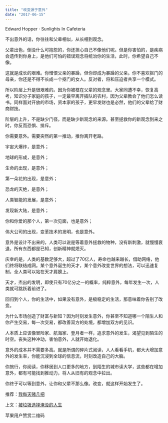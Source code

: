 ```yaml
---
title: "改变源于意外"
date: "2017-06-15"
---
```


Edward Hopper · Sunlights In Cafeteria

不出意外的话，你往往和父辈相似，从长相到观念。

父辈出色，倒没什么可抱怨的，你还担心自己不像他们呢。但是你害怕的，是疾病会遗传到你身上，是他们可怕的错误观念将统治你的生活，此时，你希望自己不像。

这就是成长的艰难。你憎恨父亲的暴躁，但你却成为暴躁的父亲。你不喜欢抠门的母亲，你还是不得不长成一个抠门的女人。反对者，将和压迫者共享一个模式。

所以阶层上升是很艰难的。因为你被框在父辈的观念里。大家同遭不幸，恢复高考，知识分子家庭的孩子，一定最早离开插队的农村，因为父辈教会了他们怎么读书。同样面对开放的市场，资本家的孩子，更早发财也是必然，他们的父辈给了财商财技。

阶层的上升，不是缺少门径，而是缺少新观念的来源。甚至拯救你的新观念到来之时，你反而恐惧、排斥。

你需要意外。需要突然的第一推动，推你离开老路。

宇宙大爆炸，是意外；

地球的形成，是意外；

生命的出现，是意外；

第一朵花的出现，是意外；

恐龙的灭绝，是意外；

人类智能的发展，是意外；

发现新大陆，是意外；

你和你爱的那个人，第一次见面，也是意外；

伟大公司的出现，变革技术的发明，也是意外。

意外是设计不出来的，人类可以说是等着意外拯救的物种，没有新刺激，就慢慢衰退，所有东西都是已知，创新精神就熄灭。

庆幸的是，人类的基数足够大，超过了70亿人，寿命也越来越长，借助网络，他们终将联结成网。某个意外诞生的天才，某个意外改变世界的想法，可以迅速复制，全人类可以站在天才肩膀上。

天才，杰出的发明，即使只有70亿分之一的概率，纯粹意外，每年发生一次，人类就可跳跃着前进了。

回归到个人，你的生活中，如果没有意外，是极稳定的生活，那意味着你告别了改变。

为什么市场创造了财富与新知？因为时刻发生意外，你甚至不知道哪一个陌生人和你产生交易，每一次交易，都改善双方的处境，都增加双方的见识。

人本质上应该像冒险家、航海家、登月者一样，追求意外的发生，渴望见到陌生的时空。丧失这种冲动，害怕意外，人就开始退化。

意外的成本并不需要多高。就是所谓的碎片式阅读，人人看看手机，都大大增加意外的发生率，你能沉浸到全球的信息流，时刻改造自己的大脑。

你旅行，你阅读，你移居到人口更多的地方，到陌生的城市读大学，这些都在增加意外，都有可能找到推动力，将人从旧有的观念中拉出。

你终于可以等到意外，让你和父辈不那么像。改变，就这样开始发生了。

推荐：[我每天赌几把](http://mp.weixin.qq.com/s?__biz=MjM5NDU0Mjk2MQ==&mid=2651623121&idx=1&sn=179223f91fbf10bb121f22a10ab6332d&chksm=bd7e0acf8a0983d9fb296430bdc11cd3c949e8547d78cfd2d0f441c342e2ec28fc4c2cfa7fce&scene=21#wechat_redirect)

上文：[被垃圾选择淹没的人生](http://mp.weixin.qq.com/s?__biz=MjM5NDU0Mjk2MQ==&mid=2651623161&idx=1&sn=2e1a6294799303d773800c6d0fde56ab&chksm=bd7e0ae78a0983f15cc4f18956e264d206dc50b79572a1d0f95555a4a54a83c5a112cb3c2945&scene=21#wechat_redirect)

苹果用户赞赏二维码
